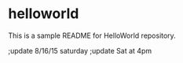 # helloworld
This is a sample README for HelloWorld repository.

;update 8/16/15 saturday
;update Sat at 4pm
